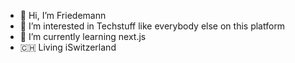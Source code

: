 - 👋 Hi, I’m Friedemann
- 👀 I’m interested in Techstuff like everybody else on this platform
- 🌱 I’m currently learning next.js
- 🇨🇭 Living iSwitzerland

<!---
frodo270/frodo270 is a ✨ special ✨ repository because its `README.md` (this file) appears on your GitHub profile.
You can click the Preview link to take a look at your changes.
--->
